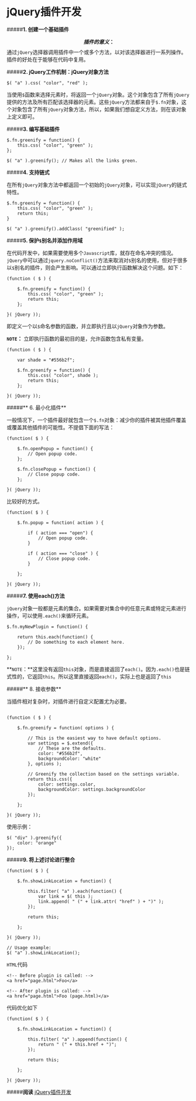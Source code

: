 # jQuery插件开发

#####**1. 创建一个基础插件**

**$$插件的意义：$$** 通过`jQuery`选择器调用插件中一个或多个方法，以对该选择器进行一系列操作。插件的好处在于能够在代码中复用。


#####**2. jQuery工作机制：jQuery对象方法**

```
$( "a" ).css( "color", "red" );
```
当使用`$`函数来选择元素时，将返回一个`jQuery`对象。这个对象包含了所有`jQuery`提供的方法及所有匹配该选择器的元素。这些`jQuery`方法都来自于`$.fn`对象，这个对象包含了所有`jQuery`对象方法，所以，如果我们想自定义方法，则在该对象上定义即可。


#####**3. 编写基础插件**

```
$.fn.greenify = function() {
    this.css( "color", "green" );
};
```

```
$( "a" ).greenify(); // Makes all the links green.
```

#####**4. 支持链式**

在所有`jQuery`对象方法中都返回一个初始的`jQuery`对象，可以实现`jQuery`的链式特性。

```
$.fn.greenify = function() {
    this.css( "color", "green" );
    return this;
}
```
```
$( "a" ).greenify().addClass( "greenified" );
```
 
#####**5. 保护`$`别名并添加作用域**

在代码开发中，如果需要使用多个`Javascript`库，就存在命名冲突的情况。`jQuery`中可以通过`jquery.noConflict()`方法来取消对`$`别名的使用，但对于很多以`$`别名的插件，则会产生影响。可以通过立即执行函数解决这个问题。如下：

```
(function ( $ ) {
 
    $.fn.greenify = function() {
        this.css( "color", "green" );
        return this;
    };
 
}( jQuery ));
```

即定义一个以`$`命名参数的函数，并立即执行且以`jQuery`对象作为参数。

**`NOTE`：** 立即执行函数的最初目的是，允许函数包含私有变量。

```
(function ( $ ) {
 
    var shade = "#556b2f";
 
    $.fn.greenify = function() {
        this.css( "color", shade );
        return this;
    };
 
}( jQuery ));
```


#####**	6. 最小化插件**

一般情况下，一个插件最好就包含一个`$.fn`对象：减少你的插件被其他插件覆盖或覆盖其他插件的可能性。不提倡下面的写法：

```
(function( $ ) {
 
    $.fn.openPopup = function() {
        // Open popup code.
    };
 
    $.fn.closePopup = function() {
        // Close popup code.
    };
 
}( jQuery ));
```

比较好的方式。

```
(function( $ ) {
 
    $.fn.popup = function( action ) {
 
        if ( action === "open") {
            // Open popup code.
        }
 
        if ( action === "close" ) {
            // Close popup code.
        }
 
    };
 
}( jQuery ));
```

#####**7. 使用each()方法**

`jQuery`对象一般都是元素的集合。如果需要对集合中的任意元素或特定元素进行操作，可以使用`.each()`来循环元素。

```
$.fn.myNewPlugin = function() {
 
    return this.each(function() {
        // Do something to each element here.
    });
 
};
```

**`NOTE`：**这里没有返回`this`对象，而是直接返回了`each()`。因为`.each()`也是链式性的，它返回`this`。所以这里直接返回`each()`，实际上也是返回了`this`


#####**	8. 接收参数**

当插件相对复杂时，对插件进行自定义配置尤为必要。

```

(function ( $ ) {
 
    $.fn.greenify = function( options ) {
 
        // This is the easiest way to have default options.
        var settings = $.extend({
            // These are the defaults.
            color: "#556b2f",
            backgroundColor: "white"
        }, options );
 
        // Greenify the collection based on the settings variable.
        return this.css({
            color: settings.color,
            backgroundColor: settings.backgroundColor
        });
 
    };
 
}( jQuery ));
```
使用示例：

```
$( "div" ).greenify({
    color: "orange"
});
```

#####**9. 将上述讨论进行整合**

```
(function( $ ) {
 
    $.fn.showLinkLocation = function() {
 
        this.filter( "a" ).each(function() {
            var link = $( this );
            link.append( " (" + link.attr( "href" ) + ")" );
        });
 
        return this;
 
    };
 
}( jQuery ));

```
 
```
// Usage example:
$( "a" ).showLinkLocation();

```

`HTML`代码

```
<!-- Before plugin is called: -->
<a href="page.html">Foo</a>
 
<!-- After plugin is called: -->
<a href="page.html">Foo (page.html)</a>

```

代码优化如下

```
(function( $ ) {
 
    $.fn.showLinkLocation = function() {
 
        this.filter( "a" ).append(function() {
            return " (" + this.href + ")";
        });
 
        return this;
 
    };
 
}( jQuery ));
```


#####**阅读**
[jQuery插件开发](http://learn.jquery.com/plugins/basic-plugin-creation/)